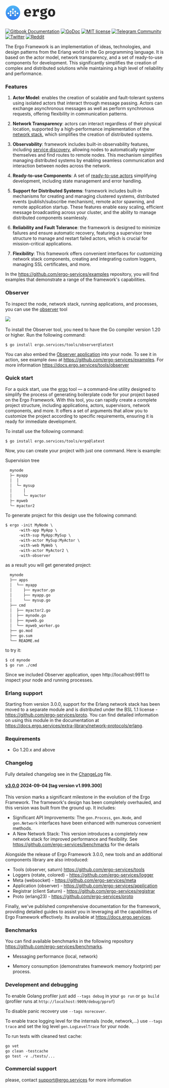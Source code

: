 <h1><a href="https://ergo.services"><img src=".github/images/logo.svg" alt="Ergo Framework" width="159" height="49"></a></h1>

[![Gitbook Documentation](https://img.shields.io/badge/GitBook-Documentation-f37f40?style=plastic&logo=gitbook&logoColor=white&style=flat)](https://docs.ergo.services)
[![GoDoc](https://pkg.go.dev/badge/ergo-services/ergo)](https://pkg.go.dev/ergo.services/ergo)
[![MIT license](https://img.shields.io/badge/license-MIT-brightgreen.svg)](https://opensource.org/licenses/MIT)
[![Telegram Community](https://img.shields.io/badge/Telegram-ergo__services-229ed9?style=flat&logo=telegram&logoColor=white)](https://t.me/ergo_services)
[![Twitter](https://img.shields.io/badge/twitter-ergo__services-00acee?style=flat&logo=x&logoColor=white)](https://twitter.com/ergo_services)
[![Reddit](https://img.shields.io/badge/Reddit-r/ergo__services-ff4500?style=plastic&logo=reddit&logoColor=white&style=flat)](https://reddit.com/r/ergo_services)

The Ergo Framework is an implementation of ideas, technologies, and design patterns from the Erlang world in the Go programming language. It is based on the actor model, network transparency, and a set of ready-to-use components for development. This significantly simplifies the creation of complex and distributed solutions while maintaining a high level of reliability and performance.

### Features ###

1. **Actor Model**: enables the creation of scalable and fault-tolerant systems using isolated actors that interact through message passing. Actors can exchange asynchronous messages as well as perform synchronous requests, offering flexibility in communication patterns.

2. **Network Transparency**: actors can interact regardless of their physical location, supported by a high-performance implementation of the [network stack](https://docs.ergo.services/networking/network-stack), which simplifies the creation of distributed systems.

3. **Observability**: framework includes built-in observability features, including [service discovery](https://docs.ergo.services/networking/service-discovering), allowing nodes to automatically register themselves and find routes to remote nodes. This mechanism simplifies managing distributed systems by enabling seamless communication and interaction between nodes across the network.

4. **Ready-to-use Components**: A set of [ready-to-use actors](https://docs.ergo.services/actors) simplifying development, including state management and error handling.

5. **Support for Distributed Systems**: framework includes built-in mechanisms for creating and managing clustered systems, distributed events (publish/subscribe mechanism), remote actor spawning, and remote application startup. These features enable easy scaling, efficient message broadcasting across your cluster, and the ability to manage distributed components seamlessly.

6. **Reliability and Fault Tolerance**: the framework is designed to minimize failures and ensure automatic recovery, featuring a supervisor tree structure to manage and restart failed actors, which is crucial for mission-critical applications.
   
7. **Flexibility**: This framework offers convenient interfaces for customizing network stack components, creating and integrating custom loggers, managing SSL certificates, and more.

In the https://github.com/ergo-services/examples repository, you will find examples that demonstrate a range of the framework's capabilities.

### Observer ###
To inspect the node, network stack, running applications, and processes, you can use the [observer](https://github.com/ergo-services/tools/) tool

<img src="https://github.com/user-attachments/assets/1cb83305-6c56-4eb7-b567-76f3c551c176" width="500">

To install the Observer tool, you need to have the Go compiler version 1.20 or higher. Run the following command:

```
$ go install ergo.services/tools/observer@latest
```

You can also embed the [Observer application](https://docs.ergo.services/application/observer) into your node. To see it in action, see example `demo` at https://github.com/ergo-services/examples. For more information https://docs.ergo.services/tools/observer 



### Quick start ###

For a quick start, use the [ergo](https://docs.ergo.services/tools/ergo) tool — a command-line utility designed to simplify the process of generating boilerplate code for your project based on the Ergo Framework. With this tool, you can rapidly create a complete project structure, including applications, actors, supervisors, network components, and more. It offers a set of arguments that allow you to customize the project according to specific requirements, ensuring it is ready for immediate development.

To install use the following command:

```
$ go install ergo.services/tools/ergo@latest
```

Now, you can create your project with just one command. Here is example:

Supervision tree

```
  mynode
  ├─ myapp
  │  │
  │  └─ mysup
  │     │
  │     └─ myactor
  ├─ myweb
  └─ myactor2
```

To generate project for this design use the following command:

```
$ ergo -init MyNode \
      -with-app MyApp \
      -with-sup MyApp:MySup \
      -with-actor MySup:MyActor \
      -with-web MyWeb \
      -with-actor MyActor2 \
      -with-observer 
```

as a result you will get generated project:

```
  mynode
  ├── apps
  │  └── myapp
  │     ├── myactor.go
  │     ├── myapp.go
  │     └── mysup.go
  ├── cmd
  │  ├── myactor2.go
  │  ├── mynode.go
  │  ├── myweb.go
  │  └── myweb_worker.go
  ├── go.mod
  ├── go.sum
  └── README.md
```

to try it:

```
$ cd mynode
$ go run ./cmd
```

Since we included Observer application, open http://localhost:9911 to inspect your node and running processes.

### Erlang support ###

Starting from version 3.0.0, support for the Erlang network stack has been moved to a separate module and is distributed under the BSL 1.1 license - https://github.com/ergo-services/proto. You can find detailed information on using this module in the documentation at https://docs.ergo.services/extra-library/network-protocols/erlang.

### Requirements ###

* Go 1.20.x and above

### Changelog ###

Fully detailed changelog see in the [ChangeLog](ChangeLog.md) file.

#### [v3.0.0](https://github.com/ergo-services/ergo/releases/tag/v1.999.300) 2024-09-04 [tag version v1.999.300] ####

This version marks a significant milestone in the evolution of the Ergo Framework. The framework's design has been completely overhauled, and this version was built from the ground up. It includes:

- Significant API Improvements: The `gen.Process`, `gen.Node`, and `gen.Network` interfaces have been enhanced with numerous convenient methods.
- A New Network Stack: This version introduces a completely new network stack for improved performance and flexibility. See https://github.com/ergo-services/benchmarks for the details

Alongside the release of Ergo Framework 3.0.0, new tools and an additional components library are also introduced:

- Tools (observer, saturn) https://github.com/ergo-services/tools
- Loggers (rotate, colored) - https://github.com/ergo-services/logger
- Meta (websocket) - https://github.com/ergo-services/meta
- Application (observer) - https://github.com/ergo-services/application
- Registrar (client Saturn) - https://github.com/ergo-services/registrar
- Proto (erlang23) - https://github.com/ergo-services/proto

Finally, we've published comprehensive documentation for the framework, providing detailed guides to assist you in leveraging all the capabilities of Ergo Framework effectively. Its available at https://docs.ergo.services.


### Benchmarks ###

You can find available benchmarks in the following repository https://github.com/ergo-services/benchmarks.

* Messaging performance (local, network)

* Memory consumption (demonstrates framework memory footprint) per process.

### Development and debugging ###

To enable Golang profiler just add `--tags debug` in your `go run` or `go build` (profiler runs at
`http://localhost:9009/debug/pprof`)

To disable panic recovery use `--tags norecover`.

To enable trace logging level for the internals (node, network,...) use `--tags trace` and set the log level `gen.LogLevelTrace` for your node.

To run tests with cleaned test cache:

```
go vet
go clean -testcache
go test -v ./tests/...
```

### Commercial support

please, contact support@ergo.services for more information
